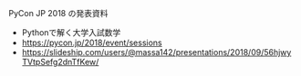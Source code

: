PyCon JP 2018 の発表資料

* Pythonで解く大学入試数学
* https://pycon.jp/2018/event/sessions
* https://slideship.com/users/@massa142/presentations/2018/09/56hjwyTVtpSefg2dnTfKew/
